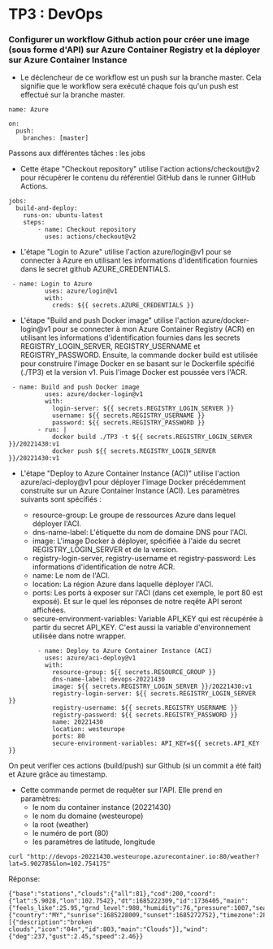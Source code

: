 # TP3 : DevOps

###	Configurer un workflow Github action pour créer une image (sous forme d'API) sur Azure Container Registry et la déployer sur Azure Container Instance 

* Le déclencheur de ce workflow est un push sur la branche master. Cela signifie que le workflow sera exécuté chaque fois qu'un push est effectué sur la branche master.
```
name: Azure

on:
  push:
    branches: [master] 
```

Passons aux différentes tâches : les jobs


* Cette étape "Checkout repository" utilise l'action actions/checkout@v2 pour récupérer le contenu du référentiel GitHub dans le runner GitHub Actions.

```
jobs:
  build-and-deploy:
    runs-on: ubuntu-latest
    steps:
        - name: Checkout repository
          uses: actions/checkout@v2
```

* L'étape "Login to Azure" utilise l'action azure/login@v1 pour se connecter à Azure en utilisant les informations d'identification fournies dans le secret github AZURE_CREDENTIALS. 

```
 - name: Login to Azure
          uses: azure/login@v1
          with:
            creds: ${{ secrets.AZURE_CREDENTIALS }}
```

* L'étape "Build and push Docker image" utilise l'action azure/docker-login@v1 pour se connecter à mon Azure Container Registry (ACR) en utilisant les informations d'identification fournies dans les secrets REGISTRY_LOGIN_SERVER, REGISTRY_USERNAME et REGISTRY_PASSWORD. 
Ensuite, la commande docker build est utilisée pour construire l'image Docker en se basant sur le Dockerfile spécifié (./TP3) et la version v1. Puis l'image Docker est poussée vers l'ACR.

```
 - name: Build and push Docker image
          uses: azure/docker-login@v1
          with:
            login-server: ${{ secrets.REGISTRY_LOGIN_SERVER }}
            username: ${{ secrets.REGISTRY_USERNAME }}
            password: ${{ secrets.REGISTRY_PASSWORD }}
        - run: |
            docker build ./TP3 -t ${{ secrets.REGISTRY_LOGIN_SERVER }}/20221430:v1
            docker push ${{ secrets.REGISTRY_LOGIN_SERVER }}/20221430:v1
```


* L'étape "Deploy to Azure Container Instance (ACI)" utilise l'action azure/aci-deploy@v1 pour déployer l'image Docker précédemment construite sur un Azure Container Instance (ACI). Les paramètres suivants sont spécifiés :

	- resource-group: Le groupe de ressources Azure dans lequel déployer l'ACI.
	- dns-name-label: L'étiquette du nom de domaine DNS pour l'ACI.
	- image: L'image Docker à déployer, spécifiée à l'aide du secret REGISTRY_LOGIN_SERVER et de la version.
	- registry-login-server, registry-username et registry-password: Les informations d'identification de notre ACR.
	- name: Le nom de l'ACI.
	- location: La région Azure dans laquelle déployer l'ACI.
	- ports: Les ports à exposer sur l'ACI (dans cet exemple, le port 80 est exposé). Et sur le quel les réponses de notre reqête API seront affichées.
	- secure-environment-variables: Variable API_KEY qui est récupérée à partir du secret API_KEY. C'est aussi la variable d'environnement utilisée dans notre wrapper.

```
        - name: Deploy to Azure Container Instance (ACI)
          uses: azure/aci-deploy@v1
          with:
            resource-group: ${{ secrets.RESOURCE_GROUP }}
            dns-name-label: devops-20221430
            image: ${{ secrets.REGISTRY_LOGIN_SERVER }}/20221430:v1
            registry-login-server: ${{ secrets.REGISTRY_LOGIN_SERVER }}
            registry-username: ${{ secrets.REGISTRY_USERNAME }}
            registry-password: ${{ secrets.REGISTRY_PASSWORD }}
            name: 20221430
            location: westeurope
            ports: 80 
            secure-environment-variables: API_KEY=${{ secrets.API_KEY }}
```

On peut verifier ces actions (build/push) sur Github (si un commit a été fait) et Azure  grâce au timestamp.


* Cette commande permet de requêter sur l'API. Elle prend en paramètres:
	- le nom du container instance (20221430)
	- le nom du domaine (westeurope)
	- la root (weather)
	- le numéro de port (80)
	- les paramètres de latitude, longitude

```
curl "http://devops-20221430.westeurope.azurecontainer.io:80/weather?lat=5.902785&lon=102.754175"
```
Réponse:
```
{"base":"stations","clouds":{"all":81},"cod":200,"coord":{"lat":5.9028,"lon":102.7542},"dt":1685222309,"id":1736405,"main":{"feels_like":25.95,"grnd_level":980,"humidity":76,"pressure":1007,"sea_level":1007,"temp":25.95,"temp_max":25.95,"temp_min":25.95},"name":"Jertih","sys":{"country":"MY","sunrise":1685228009,"sunset":1685272752},"timezone":28800,"visibility":10000,"weather":[{"description":"broken clouds","icon":"04n","id":803,"main":"Clouds"}],"wind":{"deg":237,"gust":2.45,"speed":2.46}}

```








